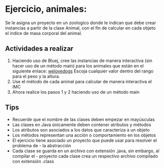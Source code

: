 # Ejercicio, animales:

Se le asigna un proyecto en un zoologico donde le indican que debe crear instancias a partir de la clase Animal, con el fin de calcular en cada objeto el índice de masa corporal del animal.

## Actividades a realizar

1. Haciendo uso de Bluej, cree las instancias de manera interactiva (sin hacer uso de un método main) para los animales que están en el siguiente enlace: [welovedogs](https://www.welovedogs.cz/en/sizes-table#)
Escoja cualquier valor dentro del rango para el peso y la altura.
2.  Use el método de cada animal para calcular de manera interactiva el IMC
3. Ahora realice los pasos 1 y 2 haciendo uso de un método main

## Tips
- Recuerde que el nombre de las clases deben empezar en mayúsculas
- Las clases en Java únicamente deben contener atributos y métodos
- Los atributos son asociados a los datos que caracteriza a un objeto
- Los métodos representan una acción o comportamiento en los objetos
- El ejercicio tiene asociado un proyecto que puede usar para resolver el problema de - la abstracción
- Cada clase se guarda en un archivo con extensión .java, sin embargo, al compilar el - proyecto cada clase crea un respectivo archivo compilado con extensión .class
